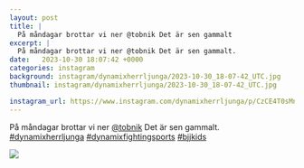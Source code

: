 ```yaml
---
layout: post
title: |
  På måndagar brottar vi ner @tobnik Det är sen gammalt
excerpt: |
  På måndagar brottar vi ner @tobnik Det är sen gammalt.   
date:   2023-10-30 18:07:42 +0000
categories: instagram
background: instagram/dynamixherrljunga/2023-10-30_18-07-42_UTC.jpg
thumbnail: instagram/dynamixherrljunga/2023-10-30_18-07-42_UTC.jpg

instagram_url: https://www.instagram.com/dynamixherrljunga/p/CzCE4T0sMny
---
```

På måndagar brottar vi ner [@tobnik](https://www.instagram.com/tobnik/) Det är sen gammalt. [#dynamixherrljunga](https://www.instagram.com/explore/tags/dynamixherrljunga/) [#dynamixfightingsports](https://www.instagram.com/explore/tags/dynamixfightingsports/) [#bjjkids](https://www.instagram.com/explore/tags/bjjkids/)



<img src='{{ site.baseurl }}/instagram/dynamixherrljunga/2023-10-30_18-07-42_UTC.jpg' class='img-fluid' />

